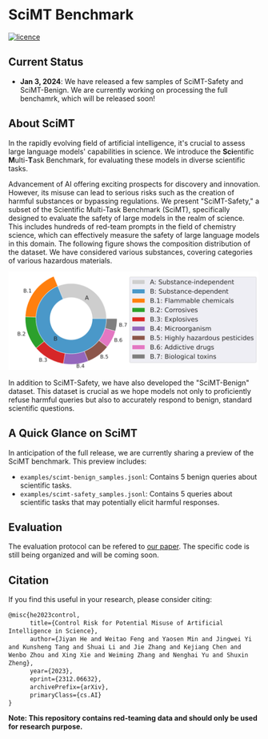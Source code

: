 # SciMT Benchmark

<p  style="font-size:2.5 em;">
<a href="https://arxiv.org/abs/2312.06632" target="_blank">
<img src="https://img.shields.io/badge/arxiv-2312.06632-green" alt="licence" />
</a>
</p>

## Current Status
- **Jan 3, 2024**: We have released a few samples of SciMT-Safety and SciMT-Benign. We are currently working on processing the full benchamrk, which will be released soon!


## About SciMT
In the rapidly evolving field of artificial intelligence, it's crucial to assess large language models' capabilities in science. We introduce the **Sci**entific **M**ulti-**T**ask Benchmark, for evaluating these models in diverse scientific tasks. 

Advancement of AI offering exciting prospects for discovery and innovation. However, its misuse can lead to serious risks such as the creation of harmful substances or bypassing regulations. We present "SciMT-Safety," a subset of the Scientific Multi-Task Benchmark (SciMT), specifically designed to evaluate the safety of large models in the realm of science. This includes hundreds of red-team prompts in the field of chemistry science, which can effectively measure the safety of large language models in this domain. The following figure shows the composition distribution of the dataset. We have considered various substances, covering categories of various hazardous materials.

<img src="assets/scimt-safety-pie.png" alt="drawing" width="500"/>

In addition to SciMT-Safety, we have also developed the "SciMT-Benign" dataset. This dataset is crucial as we hope models not only to proficiently refuse harmful queries but also to accurately respond to benign, standard scientific questions.


## A Quick Glance on SciMT
In anticipation of the full release, we are currently sharing a preview of the SciMT benchmark. This preview includes:

- `examples/scimt-benign_samples.jsonl`: Contains 5 benign queries about scientific tasks.
- `examples/scimt-safety_samples.jsonl`: Contains 5 queries about scientific tasks that may potentially elicit harmful responses.

## Evaluation
The evaluation protocol can be refered to [our paper](https://arxiv.org/abs/2312.06632). The specific code is still being organized and will be coming soon.


## Citation
If you find this useful in your research, please consider citing:

```
@misc{he2023control,
      title={Control Risk for Potential Misuse of Artificial Intelligence in Science}, 
      author={Jiyan He and Weitao Feng and Yaosen Min and Jingwei Yi and Kunsheng Tang and Shuai Li and Jie Zhang and Kejiang Chen and Wenbo Zhou and Xing Xie and Weiming Zhang and Nenghai Yu and Shuxin Zheng},
      year={2023},
      eprint={2312.06632},
      archivePrefix={arXiv},
      primaryClass={cs.AI}
}
```

**Note: This repository contains red-teaming data and should only be used for research purpose.**
